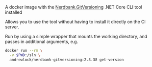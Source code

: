 A docker image with the [Nerdbank.GitVersioning](https://github.com/AArnott/Nerdbank.GitVersioning) .NET Core CLI tool installed

Allows you to use the tool without having to install it directly on the CI server.

Run by using a simple wrapper that mounts the working directory, and passes in additional arguments, e.g. 

```bash
docker run --rm \
  -v $PWD:/sln \
  andrewlock/nerdbank-gitversioning:2.3.38 get-version
```
